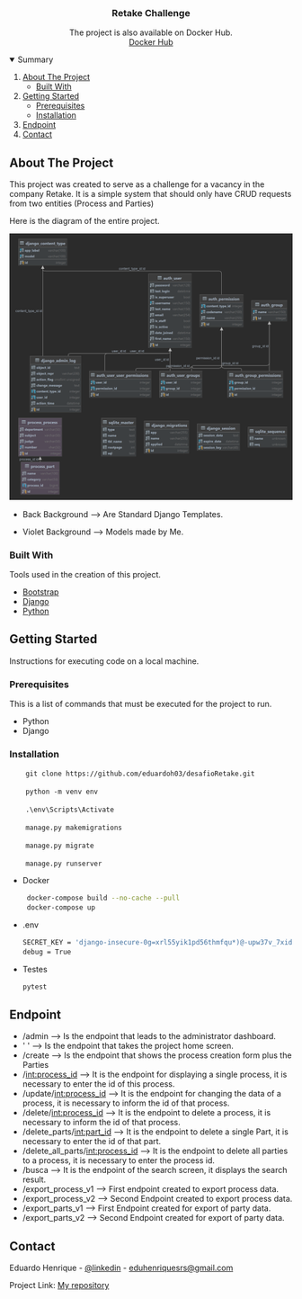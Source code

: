 <!-- PROJECT LOGO -->
<br />
<p align="center">
  <h3 align="center">Retake Challenge</h3>

  <p align="center">
    The project is also available on Docker Hub.
    <br />
    <a href="https://hub.docker.com/repository/docker/eduardoh03/desafio-retake">Docker Hub</a>


</p>



<!-- TABLE OF CONTENTS -->
<details open="open">
  <summary>Summary</summary>
  <ol>
    <li>
      <a href="#about-the-project">About The Project</a>
      <ul>
        <li><a href="#built-with">Built With</a></li>
      </ul>
    </li>
    <li>
      <a href="#getting-started">Getting Started</a>
      <ul>
        <li><a href="#prerequisites">Prerequisites</a></li>
        <li><a href="#installation">Installation</a></li>
      </ul>
    </li>
<li><a href="#endpoint">Endpoint</a></li>
    <li><a href="#contact">Contact</a></li>
  </ol>
</details>



<!-- ABOUT THE PROJECT -->

## About The Project

This project was created to serve as a challenge for a vacancy in the company Retake. It is a simple system that should
only have CRUD requests from two entities (Process and Parties)

Here is the diagram of the entire project.

<img src="templates/images/diagrama_Retake.png" alt="Diagrama">

* Back Background --> Are Standard Django Templates.

* Violet Background --> Models made by Me.

### Built With

Tools used in the creation of this project.

* [Bootstrap](https://getbootstrap.com)
* [Django](https://www.djangoproject.com)
* [Python](https://www.python.org)

<!-- GETTING STARTED -->

## Getting Started

Instructions for executing code on a local machine.

### Prerequisites

This is a list of commands that must be executed for the project to run.

* Python
* Django

### Installation

        git clone https://github.com/eduardoh03/desafioRetake.git
      
        python -m venv env
      
        .\env\Scripts\Activate
        
        manage.py makemigrations
      
        manage.py migrate
      
        manage.py runserver

* Docker
   ```sh
    docker-compose build --no-cache --pull
    docker-compose up
   ```
* .env

  ```sh
  SECRET_KEY = 'django-insecure-0g=xrl55yik1pd56thmfqu*)@-upw37v_7xid21f(qx@)25d!1'
  debug = True
  ```

* Testes

  ```sh
  pytest
  ```

<!-- ENDPOINTS -->

## Endpoint

* /admin --> Is the endpoint that leads to the administrator dashboard.
* ' ' --> Is the endpoint that takes the project home screen.
* /create --> Is the endpoint that shows the process creation form plus the Parties
* /<int:process_id> --> It is the endpoint for displaying a single process, it is necessary to enter the
  id of this process.
* /update/<int:process_id> --> It is the endpoint for changing the data of a process, it is necessary to
  inform the id of that process.
* /delete/<int:process_id> --> It is the endpoint to delete a process, it is necessary to inform the id of
  that process.
* /delete_parts/<int:part_id> --> It is the endpoint to delete a single Part, it is necessary to enter the
  id of that part.
* /delete_all_parts/<int:process_id> --> It is the endpoint to delete all parties to a process, it is
  necessary to enter the process id.
* /busca --> It is the endpoint of the search screen, it displays the search result.
* /export_process_v1 --> First endpoint created to export process data.
* /export_process_v2 --> Second Endpoint created to export process data.
* /export_parts_v1 --> First Endpoint created for export of party data.
* /export_parts_v2 --> Second Endpoint created for export of party data.

<!-- CONTACT -->

## Contact

Eduardo Henrique - [@linkedin](https://www.linkedin.com/in/eduardo-henrique-a29a021b4/) - eduhenriquesrs@gmail.com

Project Link: [My repository](https://github.com/eduardoh03/eduardoh03)

